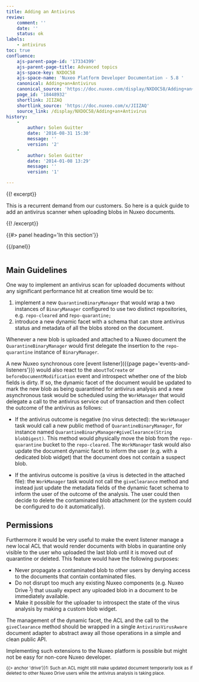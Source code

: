 ```yaml
---
title: Adding an Antivirus
review:
    comment: ''
    date: ''
    status: ok
labels:
    - antivirus
toc: true
confluence:
    ajs-parent-page-id: '17334399'
    ajs-parent-page-title: Advanced topics
    ajs-space-key: NXDOC58
    ajs-space-name: 'Nuxeo Platform Developer Documentation - 5.8 '
    canonical: Adding+an+Antivirus
    canonical_source: 'https://doc.nuxeo.com/display/NXDOC58/Adding+an+Antivirus'
    page_id: '18448932'
    shortlink: JIIZAQ
    shortlink_source: 'https://doc.nuxeo.com/x/JIIZAQ'
    source_link: /display/NXDOC58/Adding+an+Antivirus
history:
    - 
        author: Solen Guitter
        date: '2016-08-31 15:30'
        message: ''
        version: '2'
    - 
        author: Solen Guitter
        date: '2014-01-08 13:29'
        message: ''
        version: '1'

---
```

<div class="row"><div class="column medium-8">{{! excerpt}}

This is a recurrent demand from our customers. So here is a quick guide to add an antivirus scanner when uploading blobs in Nuxeo documents.

{{! /excerpt}}</div><div class="column medium-4">{{#> panel heading='In this section'}}

{{/panel}}</div></div>

<div class="action-body flooded">

## Main Guidelines

One way to implement an antivirus scan for uploaded documents without any significant performance hit at creation time would be to:

1.  implement a new `QuarantineBinaryManager` that would wrap a two instances of `BinaryManager` configured to use two distinct repositories, e.g. `repo-cleared` and r`epo-quarantine;`
2.  introduce a new dynamic facet with a schema that can store antivirus status and metadata of all the blobs stored on the document.

Whenever a new blob is uploaded and attached to a Nuxeo document the `QuarantineBinaryManager` would first delegate the insertion to the `repo-quarantine` instance of `BinaryManager`.

A new Nuxeo synchronous core [event listener]({{page page='events-and-listeners'}}) would also react to the `aboutToCreate` or `beforeDocumentModification` event and introspect whether one of the blob fields is dirty. If so, the dynamic facet of the document would be updated to mark the new blob as being quarantined for antivirus analysis and a new asynchronous task would be scheduled using the `WorkManager` that would delegate a call to the antivirus service out of transaction and then collect the outcome of the antivirus as follows:

*   If the antivirus outcome is negative (no virus detected): the `WorkManager` task would call a new public method of `QuarantineBinaryManager`, for instance named `QuarantineBinaryManager#giveClearance(String blobDigest)`. This method would physically move the blob from the `repo-quarantine` bucket to the `repo-cleared`. The `WorkManager` task would also update the document dynamic facet to inform the user (e.g. with a dedicated blob widget) that the document does not contain a suspect blob.

*   If the antivirus outcome is positive (a virus is detected in the attached file): the `WorkManager` task would not call the `giveClearance` method and instead just update the metadata fields of the dynamic facet schema to inform the user of the outcome of the analysis. The user could then decide to delete the contaminated blob attachment (or the system could be configured to do it automatically).

## Permissions

Furthermore it would be very useful to make the event listener manage a new local ACL that would render documents with blobs in quarantine only visible to the user who uploaded the last blob until it is moved out of quarantine or deleted. This feature would have the following purposes:

*   Never propagate a contaminated blob to other users by denying access to the documents that contain contaminated files.
*   Do not disrupt too much any existing Nuxeo components (e.g. Nuxeo Drive <sup><span class="error">[1](#drive)</span></sup>) that usually expect any uploaded blob in a document to be immediately available.
*   Make it possible for the uploader to introspect the state of the virus analysis by making a custom blob widget.

The management of the dynamic facet, the ACL and the call to the `giveClearance` method should be wrapped in a single `AntivirusVirusAware` document adapter to abstract away all those operations in a simple and clean public API.

Implementing such extensions to the Nuxeo platform is possible but might not be easy for non-core Nuxeo developer.

<sub><span class="error">{{> anchor 'drive'}}1</span>: Such an ACL might still make updated document temporarily look as if deleted to other Nuxeo Drive users while the antivirus analysis is taking place.</sub>

&nbsp;

</div>
